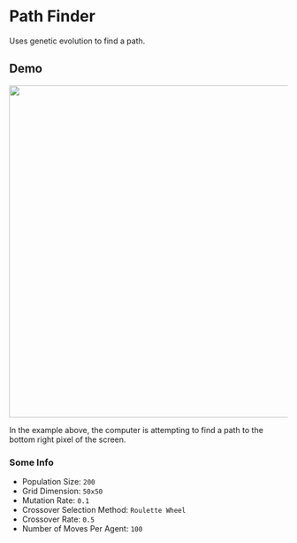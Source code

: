 # Path Finder
Uses genetic evolution to find a path.

## Demo

<img src="https://davidbrewster.xyz/path_finder/o_path_finder.gif" width=600 height=600 />

In the example above, the computer is attempting to find a path to the bottom right pixel of the screen.

### Some Info
  * Population Size: `200`
  * Grid Dimension: `50x50`
  * Mutation Rate: `0.1`
  * Crossover Selection Method: `Roulette Wheel`
  * Crossover Rate: `0.5`
  * Number of Moves Per Agent: `100`
